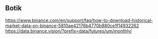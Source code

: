 ## Botik


https://www.binance.com/en/support/faq/how-to-download-historical-market-data-on-binance-5810ae42176b4770b880ce1f14932262
https://data.binance.vision/?prefix=data/futures/um/monthly/
